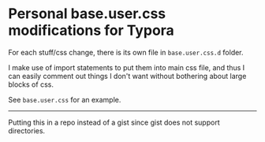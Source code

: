 # Personal base.user.css modifications for Typora

For each stuff/css change, there is its own file in `base.user.css.d` folder.

I make use of import statements to put them into main css file, and thus I can easily comment out things I don't want without bothering about large blocks of css.

See `base.user.css` for an example.

---

Putting this in a repo instead of a gist since gist does not support directories.
